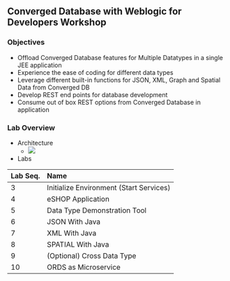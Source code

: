## Converged Database with Weblogic for Developers Workshop
### Objectives
* Offload Converged Database features for Multiple Datatypes in a single JEE application
* Experience the ease of coding for different data types
* Leverage different built-in functions for JSON, XML, Graph and Spatial Data from Converged DB
* Develop REST end points for database development
* Consume out of box REST options from Converged Database in application
### Lab Overview
* Architecture
  * ![](https://oracle.github.io/learning-library/developer-library/converged-db/converged-db-with-wls/intro/images/wls-cdb-lab-architecture.png)
* Labs 

|Lab Seq.| Name	 |
|---|:---|  
|3|Initialize Environment (Start Services)|	 
|4|eSHOP Application                      |
|5|Data Type Demonstration Tool           |
|6|JSON With Java	                        |
|7|XML With Java	                         |
|8|SPATIAL With Java                      |
|9|(Optional) Cross Data Type             |
|10|ORDS as Microservice                   |
